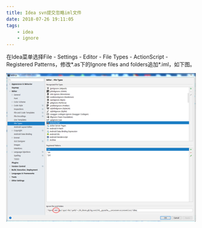 ```yaml
---
title: Idea svn提交忽略iml文件
date: 2018-07-26 19:11:05
tags:
    - idea
    - ignore
---
```


在Idea菜单选择File - Settings - Editor - File Types - ActionScript - Registered Patterns，修改*.as下的Ignore files and folders追加*.iml，如下图。
    
![ideaIgnore_1.png](/upload/ideaIgnore/ideaIgnore_1.png)
    
     
